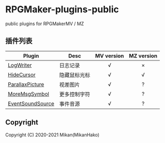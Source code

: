 # RPGMaker-plugins-public
public plugins for RPGMakerMV / MZ  


## 插件列表

| Plugin | Desc | MV version | MZ version |
| ---- | ---- | :--: | :--: |
| [LogWriter](plugins/LogWriter) | 日志记录 | √ | × |
| [HideCursor](plugins/HideCursor) | 隐藏鼠标光标 | √ | √ |
| [ParallaxPicture](plugins/ParallaxPicture) | 视差图片 | √ | ? |
| [MoreMsgSymbol](plugins/MoreMsgSymbol) | 更多控制字符 | √ | ? |
| [EventSoundSource](plugins/EventSoundSource) | 事件音源 | √ | ? |


## Copyright
Copyright (C) 2020-2021 Mikan(MikanHako)  
